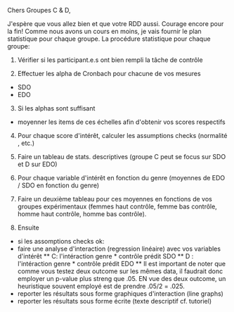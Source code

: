 Chers Groupes C & D, 

J'espère que vous allez bien et que votre RDD aussi. Courage encore pour la fin!
Comme nous avons un cours en moins, je vais fournir le plan statistique pour chaque groupe. 
La procédure statistique pour chaque groupe:

1. Vérifier si les participant.e.s ont bien rempli la tâche de contrôle

2. Effectuer les alpha de Cronbach pour chacune de vos mesures
  * SDO
  * EDO

3. Si les alphas sont suffisant
  * moyenner les items de ces échelles afin d'obtenir vos scores respectifs
  
4. Pour chaque score d'intérêt, calculer les assumptions checks (normalité , etc.)
  
5. Faire un tableau de stats. descriptives (groupe C peut se focus sur SDO et D sur EDO)

6. Pour chaque variable d'intérêt en fonction du genre (moyennes de EDO / SDO en fonction du genre) 

7. Faire un deuxième tableau pour ces moyennes en fonctions de vos groupes expérimentaux (femmes haut contrôle, femme bas contrôle, homme haut contrôle, homme bas contrôle).


8. Ensuite
  * si les assomptions checks ok:
  * faire une analyse d'interaction (regression linéaire) avec vos variables d'intérêt
    ** C: l'intéraction genre * contrôle prédit SDO
    ** D : l'intéraction genre * contrôle prédit EDO
    ** Il est important de noter que comme vous testez deux outcome sur les mêmes data, il faudrait donc employer un p-value plus streng que .05. EN vue des deux outcome, un heuristique souvent employé est de prendre .05/2 = .025. 
  * reporter les résultats sous forme graphiques d'interaction (line graphs) 
  * reporter les résultats sous forme écrite (texte descriptif cf. tutoriel)
